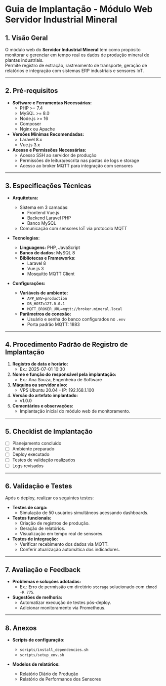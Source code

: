 # Guia de Implantação - Módulo Web Servidor Industrial Mineral

## 1. Visão Geral
O módulo web do **Servidor Industrial Mineral** tem como propósito monitorar e gerenciar em tempo real os dados de produção mineral de plantas industriais.  
Permite registro de extração, rastreamento de transporte, geração de relatórios e integração com sistemas ERP industriais e sensores IoT.

---

## 2. Pré-requisitos
- **Software e Ferramentas Necessárias:**
  - PHP >= 7.4
  - MySQL >= 8.0
  - Node.js >= 16
  - Composer
  - Nginx ou Apache
- **Versões Mínimas Recomendadas:**
  - Laravel 8.x
  - Vue.js 3.x
- **Acesso e Permissões Necessárias:**
  - Acesso SSH ao servidor de produção
  - Permissões de leitura/escrita nas pastas de logs e storage
  - Acesso ao broker MQTT para integração com sensores

---

## 3. Especificações Técnicas
- **Arquitetura:**
  - Sistema em 3 camadas:
    - Frontend Vue.js
    - Backend Laravel PHP
    - Banco MySQL
  - Comunicação com sensores IoT via protocolo MQTT

- **Tecnologias:**
  - **Linguagens:** PHP, JavaScript
  - **Banco de dados:** MySQL 8
  - **Bibliotecas e Frameworks:**
    - Laravel 8
    - Vue.js 3
    - Mosquitto MQTT Client

- **Configurações:**
  - **Variáveis de ambiente:**
    - `APP_ENV=production`
    - `DB_HOST=127.0.0.1`
    - `MQTT_BROKER_URL=mqtt://broker.mineral.local`
  - **Parâmetros de conexão:**
    - Usuário e senha do banco configurados no `.env`
    - Porta padrão MQTT: 1883

---

## 4. Procedimento Padrão de Registro de Implantação
1. **Registro de data e horário:**
   - Ex.: 2025-07-01 10:30
2. **Nome e função do responsável pela implantação:**
   - Ex.: Ana Souza, Engenheira de Software
3. **Máquina ou servidor alvo:**
   - VPS Ubuntu 20.04 - IP: 192.168.1.100
4. **Versão do artefato implantado:**
   - v1.0.0
5. **Comentários e observações:**
   - Implantação inicial do módulo web de monitoramento.

---

## 5. Checklist de Implantação
- [ ] Planejamento concluído
- [ ] Ambiente preparado
- [ ] Deploy executado
- [ ] Testes de validação realizados
- [ ] Logs revisados

---

## 6. Validação e Testes
Após o deploy, realizar os seguintes testes:

- **Testes de carga:**
  - Simulação de 50 usuários simultâneos acessando dashboards.
- **Testes funcionais:**
  - Criação de registros de produção.
  - Geração de relatórios.
  - Visualização em tempo real de sensores.
- **Testes de integração:**
  - Verificar recebimento dos dados via MQTT.
  - Conferir atualização automática dos indicadores.

---

## 7. Avaliação e Feedback
- **Problemas e soluções adotadas:**
  - Ex.: Erro de permissão em diretório `storage` solucionado com `chmod -R 775`.
- **Sugestões de melhoria:**
  - Automatizar execução de testes pós-deploy.
  - Adicionar monitoramento via Prometheus.

---

## 8. Anexos

- **Scripts de configuração:**
  - `scripts/install_dependencies.sh`
  - `scripts/setup_env.sh`

- **Modelos de relatórios:**
  - Relatório Diário de Produção
  - Relatório de Performance dos Sensores
